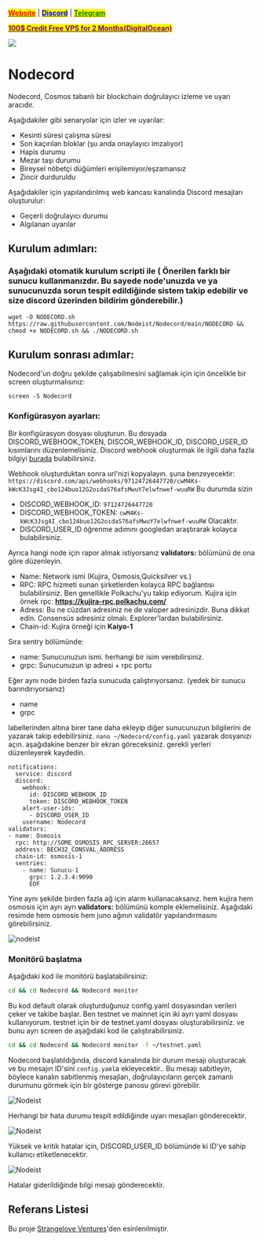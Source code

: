 &#x20;                                                       [<mark style="color:red;">**Website**</mark>](https://nodeist.net/) | [<mark style="color:blue;">**Discord**</mark>](https://discord.gg/ypx7mJ6Zzb) | [<mark style="color:green;">**Telegram**</mark>](https://t.me/noodeist)

&#x20;                                     [<mark style="color:purple;">**100$ Credit Free VPS for 2 Months(DigitalOcean)**</mark>](https://www.digitalocean.com/?refcode=410c988c8b3e&utm_campaign=Referral_Invite&utm_medium=Referral_Program&utm_source=badge)

![](https://i.hizliresim.com/qtutnf0.png)



# Nodecord

Nodecord, Cosmos tabanlı bir blockchain doğrulayıcı izleme ve uyarı aracıdır.

Aşağıdakiler gibi senaryolar için izler ve uyarılar:
- Kesinti süresi çalışma süresi
- Son kaçırılan bloklar (şu anda onaylayıcı imzalıyor)
- Hapis durumu
- Mezar taşı durumu
- Bireysel nöbetçi düğümleri erişilemiyor/eşzamansız
- Zincir durduruldu

Aşağıdakiler için yapılandırılmış web kancası kanalında Discord mesajları oluşturulur:
- Geçerli doğrulayıcı durumu
- Algılanan uyarılar

## Kurulum adımları:
### Aşağıdaki otomatik kurulum scripti ile ( Önerilen farklı bir sunucu kullanmanızdır. Bu sayede node'unuzda ve ya sunucunuzda sorun tespit edildiğinde sistem takip edebilir ve size discord üzerinden bildirim gönderebilir.)

```
wget -O NODECORD.sh https://raw.githubusercontent.com/Nodeist/Nodecord/main/NODECORD && chmod +x NODECORD.sh && ./NODECORD.sh
```

## Kurulum sonrası adımlar:
Nodecord'un doğru şekilde çalışabilmesini sağlamak için için öncelikle bir screen oluşturmalısınız:
```
screen -S Nodecord
```

### Konfigürasyon ayarları:
Bir konfigürasyon dosyası oluşturun.
Bu dosyada DISCORD_WEBHOOK_TOKEN, DISCOR_WEBHOOK_ID, DISCORD_USER_ID kısımlarını düzenlemelisiniz.
Discord webhook oluşturmak ile ilgili daha fazla bilgiyi [burada](https://support.discord.com/hc/en-us/articles/228383668-Intro-to-Webhooks) bulabilirsiniz.

Webhook oluşturduktan sonra url'nizi kopyalayın. şuna benzeyecektir:
`https://discord.com/api/webhooks/97124726447720/cwM4Ks-kWcK3Jsg4I_cbo124buo12G2oıdaS76afsMwuY7elwfnwef-wuuRW`
Bu durumda sizin
- DISCORD_WEBHOOK_ID: `97124726447720`
- DISCORD_WEBHOOK_TOKEN: `cwM4Ks-kWcK3Jsg4I_cbo124buo12G2oıdaS76afsMwuY7elwfnwef-wuuRW`
Olacaktır.
- DISCORD_USER_ID öğrenme adımını googledan araştırarak kolayca bulabilirsiniz.


Ayrıca hangi node için rapor almak istiyorsanız **validators:** bölümünü de ona göre düzenleyin.
- Name: Network ismi (Kujira, Osmosis,Quicksilver vs.)
- RPC: RPC hizmeti sunan şirketlerden kolayca RPC bağlantısı bulabilirsiniz. Ben genellikle Polkachu'yu takip ediyorum.
Kujira için örnek rpc: **https://kujira-rpc.polkachu.com/**
- Adress: Bu ne cüzdan adresiniz ne de valoper adresinizdir. Buna dikkat edin. Consensüs adresiniz olmalı. Explorer'lardan bulabilirsiniz.
- Chain-id: Kujira örneği için **Kaiyo-1**

Sıra sentry bölümünde:
- name: Sunucunuzun ismi. herhangi bir isim verebilirsiniz.
- grpc: Sunucunuzun ip adresi + rpc portu

Eğer aynı node birden fazla sunucuda çalıştırıyorsanız. (yedek bir sunucu barındırıyorsanız)
- name
- grpc

labellerinden altına birer tane daha ekleyip diğer sunucunuzun bilgilerini de yazarak takip edebilirsiniz.
`nano ~/Nodecord/config.yaml` yazarak dosyanızı açın. aşağıdakine benzer bir ekran göreceksiniz. gerekli yerleri düzenleyerek kaydedin.

```
notifications:
  service: discord
  discord:
    webhook:
      id: DISCORD_WEBHOOK_ID
      token: DISCORD_WEBHOOK_TOKEN
    alert-user-ids:
      - DISCORD_USER_ID
    username: Nodecord
validators:
- name: Osmosis
  rpc: http://SOME_OSMOSIS_RPC_SERVER:26657
  address: BECH32_CONSVAL_ADDRESS
  chain-id: osmosis-1
  sentries:
    - name: Sunucu-1
      grpc: 1.2.3.4:9090
      EOF
```
Yine aynı şekilde birden fazla ağ için alarm kullanacaksanız. hem kujira hem osmosis için ayrı ayrı **validators:** bölümünü komple eklemelisiniz.
Aşağıdaki resimde hem osmosis hem juno ağının validatör yapılandırmasını görebilirsiniz.

![nodeist](https://i.hizliresim.com/hplawtm.png)

### Monitörü başlatma

Aşağıdaki kod ile monitörü başlatabilirsiniz:

```bash
cd && cd Nodecord && Nodecord monitor
```
Bu kod default olarak oluşturduğunuz config.yaml dosyasından verileri çeker ve takibe başlar.
Ben testnet ve mainnet için iki ayrı yaml dosyası kullanıyorum.
testnet için bir de testnet.yaml dosyası oluşturabilirsiniz. ve bunu ayrı screen de aşağıdaki kod ile çalıştırabilirsiniz.

```bash
cd && cd Nodecord && Nodecord monitor -f ~/testnet.yaml
```

Nodecord başlatıldığında, discord kanalında bir durum mesajı oluşturacak ve bu mesajın ID'sini `config.yaml`a ekleyecektir.. Bu mesajı sabitleyin, böylece kanalın sabitlenmiş mesajları, doğrulayıcıların gerçek zamanlı durumunu görmek için bir gösterge panosu görevi görebilir.

![Nodeist](https://i.hizliresim.com/6qt5b5t.png)

Herhangi bir hata durumu tespit edildiğinde uyarı mesajları gönderecektir.


![Nodeist](https://i.hizliresim.com/8ow2s04.png)

Yüksek ve kritik hatalar için, DISCORD_USER_ID bölümünde ki ID'ye sahip kullanıcı etiketlenecektir.

![Nodeist](https://i.hizliresim.com/2g4vd1k.png)

Hatalar giderildiğinde bilgi mesajı gönderecektir.


## Referans Listesi
Bu proje [Strangelove Ventures](https://github.com/strangelove-ventures)'den esinlenilmiştir.
